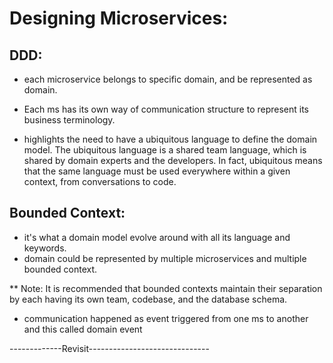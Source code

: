 # Designing Microservices:

## DDD:
- each microservice belongs to specific domain, and be represented as domain.
- Each ms has its own way of communication structure to represent its business terminology.

- highlights the need to have a ubiquitous language to define the domain model. The ubiquitous language is a shared team language, which is shared by domain experts
and the developers. In fact, ubiquitous means that the same language must be used everywhere within a given context, from conversations to code.

## Bounded Context:
- it's what a domain model evolve around with all its language and keywords.
- domain could be represented by multiple microservices and multiple bounded context.

** Note: It is recommended that bounded contexts maintain their separation by each
having its own team, codebase, and the database schema.

- communication happened as event triggered from one ms to another and this called domain event  



-------------Revisit------------------------------